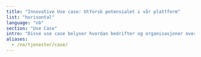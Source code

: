 ```yaml
---
title: "Innovative Use case: Utforsk potensialet i vår plattform"
list: "horisontal"
language: "nb"
section: "Use Case"
intro: "Disse use case belyser hvordan bedrifter og organisasjoner over ulike sektorer har utnyttet vår skyinfrastruktur for å drive innovasjon, effektivisere drift og sikre kritiske data."
aliases:
  - /no/tjenester/case/
---
```

